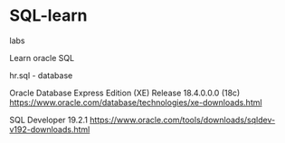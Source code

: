 # SQL-learn
labs

Learn oracle SQL

hr.sql - database

Oracle Database Express Edition (XE) Release 18.4.0.0.0 (18c)
https://www.oracle.com/database/technologies/xe-downloads.html

SQL Developer 19.2.1
https://www.oracle.com/tools/downloads/sqldev-v192-downloads.html
